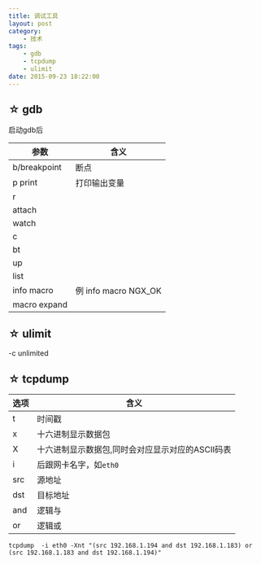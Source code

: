 ```yaml
---
title: 调试工具
layout: post
category:
    - 技术
tags: 
    - gdb
    - tcpdump
    - ulimit
date: 2015-09-23 18:22:00
---
```


## ☆ gdb
启动gdb后

|参数|含义|
|-----|---|
|b/breakpoint | 断点
|p print    | 打印输出变量|
|r ||
|attach||
|watch||
|c||
|bt||
|up||
|list||
|info macro| 例 info macro NGX_OK|
|macro expand||


## ☆ ulimit
-c 
unlimited

## ☆ tcpdump

|选项|含义|
|---|---|
|t| 时间戳|
|x|十六进制显示数据包|
|X|十六进制显示数据包,同时会对应显示对应的ASCII码表|
|i|后跟网卡名字，如`eth0`|
|src|源地址|
|dst|目标地址|
|and|逻辑与|
|or |逻辑或|

`tcpdump  -i eth0 -Xnt "(src 192.168.1.194 and dst 192.168.1.183) or (src 192.168.1.183 and dst 192.168.1.194)"`
